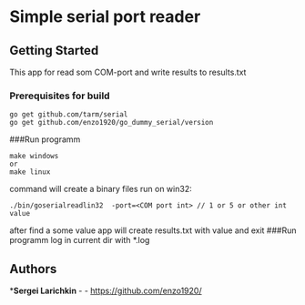 # Simple serial port reader



## Getting Started
This app for read som COM-port and write results to results.txt
### Prerequisites for build
```
go get github.com/tarm/serial
go get github.com/enzo1920/go_dummy_serial/version
```

###Run programm 
```
make windows
or
make linux 
```
command will create a binary files
run on win32:
```
./bin/goserialreadlin32  -port=<COM port int> // 1 or 5 or other int value
```
after find a some value app will create results.txt with value and exit
###Run programm 
log in current dir with *.log



## Authors

***Sergei Larichkin** - - https://github.com/enzo1920/

